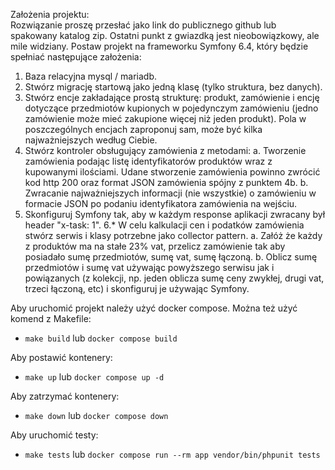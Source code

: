 Założenia projektu: <br />
Rozwiązanie proszę przesłać jako link do publicznego github lub spakowany katalog zip. Ostatni punkt z gwiazdką jest nieobowiązkowy, ale mile widziany.
Postaw projekt na frameworku Symfony 6.4, który będzie spełniać następujące założenia:
1. Baza relacyjna mysql / mariadb.
2. Stwórz migrację startową jako jedną klasę (tylko struktura, bez danych).
3. Stwórz encje zakładające prostą strukturę: produkt, zamówienie i encję dotyczące przedmiotów kupionych w pojedynczym zamówieniu (jedno zamówienie może mieć zakupione więcej niż jeden produkt). Pola w poszczególnych encjach zaproponuj sam, może być kilka najważniejszych według Ciebie.
4. Stwórz kontroler obsługujący zamówienia z metodami: 
	a. Tworzenie zamówienia podając listę identyfikatorów produktów wraz z kupowanymi ilościami. Udane stworzenie zamówienia powinno zwrócić kod http 200 oraz format JSON zamówienia spójny z punktem 4b.
	b. Zwracanie najważniejszych informacji (nie wszystkie) o zamówieniu w formacie JSON po podaniu identyfikatora zamówienia na wejściu.
5. Skonfiguruj Symfony tak, aby w każdym response aplikacji zwracany był header "x-task: 1".
6.* W celu kalkulacji cen i podatków zamówienia stwórz serwis i klasy potrzebne jako collector pattern. 
	a. Załóż że każdy z produktów ma na stałe 23% vat, przelicz zamówienie tak aby posiadało sumę przedmiotów, sumę vat, sumę łączoną. 
	b. Oblicz sumę przedmiotów i sumę vat używając powyższego serwisu jak i powiązanych (z kolekcji, np. jeden oblicza sumę ceny zwykłej, drugi vat, trzeci łączoną, etc) i skonfiguruj je używając Symfony.


Aby uruchomić projekt należy użyć docker compose. Można też użyć komend z Makefile:

- ```make build``` lub ```docker compose build```

Aby postawić kontenery:

- ``` make up ``` lub ```docker compose up -d```

Aby zatrzymać kontenery:

- ```make down``` lub ```docker compose down```

Aby uruchomić testy:

- ```make tests``` lub ```docker compose run --rm app vendor/bin/phpunit tests```